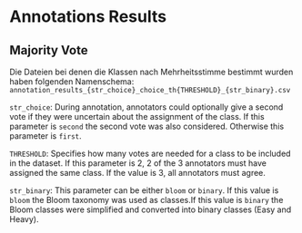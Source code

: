 # Annotations Results

## Majority Vote
Die Dateien bei denen die Klassen nach Mehrheitsstimme bestimmt wurden haben folgenden Namenschema:
`annotation_results_{str_choice}_choice_th{THRESHOLD}_{str_binary}.csv`

`str_choice`: During annotation, annotators could optionally give a second vote if they were uncertain about the assignment of the class. If this parameter is `second` the second vote was also considered. Otherwise this parameter is `first`. 

`THRESHOLD`: Specifies how many votes are needed for a class to be included in the dataset. If this parameter is 2, 2 of the 3 annotators must have assigned the same class. If the value is 3, all annotators must agree.

`str_binary`: This parameter can be either `bloom` or `binary`. If this value is `bloom` the Bloom taxonomy was used as classes.If this value is `binary` the Bloom classes were simplified and converted into binary classes (Easy and Heavy). 